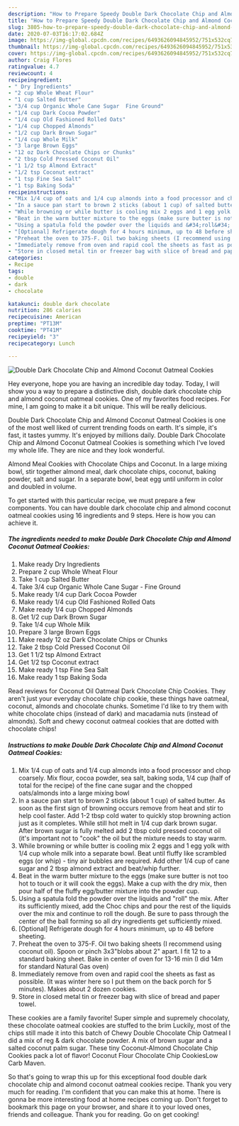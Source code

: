 ```yaml
---
description: "How to Prepare Speedy Double Dark Chocolate Chip and Almond Coconut Oatmeal Cookies"
title: "How to Prepare Speedy Double Dark Chocolate Chip and Almond Coconut Oatmeal Cookies"
slug: 3805-how-to-prepare-speedy-double-dark-chocolate-chip-and-almond-coconut-oatmeal-cookies
date: 2020-07-03T16:17:02.684Z
image: https://img-global.cpcdn.com/recipes/6493626094845952/751x532cq70/double-dark-chocolate-chip-and-almond-coconut-oatmeal-cookies-recipe-main-photo.jpg
thumbnail: https://img-global.cpcdn.com/recipes/6493626094845952/751x532cq70/double-dark-chocolate-chip-and-almond-coconut-oatmeal-cookies-recipe-main-photo.jpg
cover: https://img-global.cpcdn.com/recipes/6493626094845952/751x532cq70/double-dark-chocolate-chip-and-almond-coconut-oatmeal-cookies-recipe-main-photo.jpg
author: Craig Flores
ratingvalue: 4.7
reviewcount: 4
recipeingredient:
- " Dry Ingredients"
- "2 cup Whole Wheat Flour"
- "1 cup Salted Butter"
- "3/4 cup Organic Whole Cane Sugar  Fine Ground"
- "1/4 cup Dark Cocoa Powder"
- "1/4 cup Old Fashioned Rolled Oats"
- "1/4 cup Chopped Almonds"
- "1/2 cup Dark Brown Sugar"
- "1/4 cup Whole Milk"
- "3 large Brown Eggs"
- "12 oz Dark Chocolate Chips or Chunks"
- "2 tbsp Cold Pressed Coconut Oil"
- "1 1/2 tsp Almond Extract"
- "1/2 tsp Coconut extract"
- "1 tsp Fine Sea Salt"
- "1 tsp Baking Soda"
recipeinstructions:
- "Mix 1/4 cup of oats and 1/4 cup almonds into a food processor and chop coarsely. Mix flour, cocoa powder, sea salt, baking soda, 1/4 cup (half of total for the recipe) of the fine cane sugar and the chopped oats/almonds into a large mixing bowl"
- "In a sauce pan start to brown 2 sticks (about 1 cup) of salted butter. As soon as the first sign of browning occurs remove from heat and stir to help cool faster. Add 1-2 tbsp cold water to quickly stop browning action just as it completes. While still hot melt in 1/4 cup dark brown sugar. After brown sugar is fully melted add 2 tbsp cold pressed coconut oil (it&#39;s important not to &#34;cook&#34; the oil but the mixture needs to stay warm."
- "While browning or while butter is cooling mix 2 eggs and 1 egg yolk with 1/4 cup whole milk into a separate bowl. Beat until fluffy like scrambled eggs (or whip) - tiny air bubbles are required. Add other 1/4 cup of cane sugar and 2 tbsp almond extract and beat/whip further."
- "Beat in the warm butter mixture to the eggs (make sure butter is not too hot to touch or it will cook the eggs). Make a cup with the dry mix, then pour half of the fluffy egg/butter mixture into the powder cup."
- "Using a spatula fold the powder over the liquids and &#34;roll&#34; the mix. After its sufficiently mixed, add the Choc chips and pour the rest of the liquids over the mix and continue to roll the dough. Be sure to pass through the center of the ball forming so all dry ingredients get sufficiently mixed."
- "[Optional] Refrigerate dough for 4 hours minimum, up to 48 before sheeting."
- "Preheat the oven to 375-F. Oil two baking sheets (I recommend using coconut oil). Spoon or pinch 3x3&#34;blobs about 2&#34; apart. I fit 12 to a standard baking sheet. Bake in center of oven for 13-16 min (I did 14m for standard Natural Gas oven)"
- "Immediately remove from oven and rapid cool the sheets as fast as possible. (It was winter here so I put them on the back porch for 5 minutes). Makes about 2 dozen cookies."
- "Store in closed metal tin or freezer bag with slice of bread and paper towel."
categories:
- Recipe
tags:
- double
- dark
- chocolate

katakunci: double dark chocolate 
nutrition: 286 calories
recipecuisine: American
preptime: "PT13M"
cooktime: "PT41M"
recipeyield: "3"
recipecategory: Lunch

---
```



![Double Dark Chocolate Chip and Almond Coconut Oatmeal Cookies](https://img-global.cpcdn.com/recipes/6493626094845952/751x532cq70/double-dark-chocolate-chip-and-almond-coconut-oatmeal-cookies-recipe-main-photo.jpg)

Hey everyone, hope you are having an incredible day today. Today, I will show you a way to prepare a distinctive dish, double dark chocolate chip and almond coconut oatmeal cookies. One of my favorites food recipes. For mine, I am going to make it a bit unique. This will be really delicious.

Double Dark Chocolate Chip and Almond Coconut Oatmeal Cookies is one of the most well liked of current trending foods on earth. It's simple, it's fast, it tastes yummy. It's enjoyed by millions daily. Double Dark Chocolate Chip and Almond Coconut Oatmeal Cookies is something which I've loved my whole life. They are nice and they look wonderful.

Almond Meal Cookies with Chocolate Chips and Coconut. In a large mixing bowl, stir together almond meal, dark chocolate chips, coconut, baking powder, salt and sugar. In a separate bowl, beat egg until uniform in color and doubled in volume.


To get started with this particular recipe, we must prepare a few components. You can have double dark chocolate chip and almond coconut oatmeal cookies using 16 ingredients and 9 steps. Here is how you can achieve it.

<!--inarticleads1-->

##### The ingredients needed to make Double Dark Chocolate Chip and Almond Coconut Oatmeal Cookies:

1. Make ready  Dry Ingredients
1. Prepare 2 cup Whole Wheat Flour
1. Take 1 cup Salted Butter
1. Take 3/4 cup Organic Whole Cane Sugar - Fine Ground
1. Make ready 1/4 cup Dark Cocoa Powder
1. Make ready 1/4 cup Old Fashioned Rolled Oats
1. Make ready 1/4 cup Chopped Almonds
1. Get 1/2 cup Dark Brown Sugar
1. Take 1/4 cup Whole Milk
1. Prepare 3 large Brown Eggs
1. Make ready 12 oz Dark Chocolate Chips or Chunks
1. Take 2 tbsp Cold Pressed Coconut Oil
1. Get 1 1/2 tsp Almond Extract
1. Get 1/2 tsp Coconut extract
1. Make ready 1 tsp Fine Sea Salt
1. Make ready 1 tsp Baking Soda


Read reviews for Coconut Oil Oatmeal Dark Chocolate Chip Cookies. They aren&#39;t just your everyday chocolate chip cookie, these things have oatmeal, coconut, almonds and chocolate chunks. Sometime I&#39;d like to try them with white chocolate chips (instead of dark) and macadamia nuts (instead of almonds). Soft and chewy coconut oatmeal cookies that are dotted with chocolate chips! 

<!--inarticleads2-->

##### Instructions to make Double Dark Chocolate Chip and Almond Coconut Oatmeal Cookies:

1. Mix 1/4 cup of oats and 1/4 cup almonds into a food processor and chop coarsely. Mix flour, cocoa powder, sea salt, baking soda, 1/4 cup (half of total for the recipe) of the fine cane sugar and the chopped oats/almonds into a large mixing bowl
1. In a sauce pan start to brown 2 sticks (about 1 cup) of salted butter. As soon as the first sign of browning occurs remove from heat and stir to help cool faster. Add 1-2 tbsp cold water to quickly stop browning action just as it completes. While still hot melt in 1/4 cup dark brown sugar. After brown sugar is fully melted add 2 tbsp cold pressed coconut oil (it&#39;s important not to &#34;cook&#34; the oil but the mixture needs to stay warm.
1. While browning or while butter is cooling mix 2 eggs and 1 egg yolk with 1/4 cup whole milk into a separate bowl. Beat until fluffy like scrambled eggs (or whip) - tiny air bubbles are required. Add other 1/4 cup of cane sugar and 2 tbsp almond extract and beat/whip further.
1. Beat in the warm butter mixture to the eggs (make sure butter is not too hot to touch or it will cook the eggs). Make a cup with the dry mix, then pour half of the fluffy egg/butter mixture into the powder cup.
1. Using a spatula fold the powder over the liquids and &#34;roll&#34; the mix. After its sufficiently mixed, add the Choc chips and pour the rest of the liquids over the mix and continue to roll the dough. Be sure to pass through the center of the ball forming so all dry ingredients get sufficiently mixed.
1. [Optional] Refrigerate dough for 4 hours minimum, up to 48 before sheeting.
1. Preheat the oven to 375-F. Oil two baking sheets (I recommend using coconut oil). Spoon or pinch 3x3&#34;blobs about 2&#34; apart. I fit 12 to a standard baking sheet. Bake in center of oven for 13-16 min (I did 14m for standard Natural Gas oven)
1. Immediately remove from oven and rapid cool the sheets as fast as possible. (It was winter here so I put them on the back porch for 5 minutes). Makes about 2 dozen cookies.
1. Store in closed metal tin or freezer bag with slice of bread and paper towel.


These cookies are a family favorite! Super simple and supremely chocolaty, these chocolate oatmeal cookies are stuffed to the brim Luckily, most of the chips still made it into this batch of Chewy Double Chocolate Chip Oatmeal I did a mix of reg &amp; dark chocolate powder. A mix of brown sugar and a salted coconut palm sugar. These tiny Coconut-Almond Chocolate Chip Cookies pack a lot of flavor! Coconut Flour Chocolate Chip CookiesLow Carb Maven. 

So that's going to wrap this up for this exceptional food double dark chocolate chip and almond coconut oatmeal cookies recipe. Thank you very much for reading. I'm confident that you can make this at home. There is gonna be more interesting food at home recipes coming up. Don't forget to bookmark this page on your browser, and share it to your loved ones, friends and colleague. Thank you for reading. Go on get cooking!
